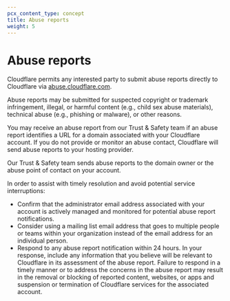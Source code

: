 ```yaml
---
pcx_content_type: concept
title: Abuse reports
weight: 5
---
```


# Abuse reports

Cloudflare permits any interested party to submit abuse reports directly to Cloudflare via [abuse.cloudflare.com](https://abuse.cloudflare.com/). 

Abuse reports may be submitted for suspected copyright or trademark infringement, illegal, or harmful content (e.g., child sex abuse materials), technical abuse (e.g., phishing or malware), or other reasons. 

You may receive an abuse report from our Trust & Safety team if an abuse report identifies a URL for a domain associated with your Cloudflare account. If you do not provide or monitor an abuse contact, Cloudflare will send abuse reports to your hosting provider.

Our Trust & Safety team sends abuse reports to the domain owner or the abuse point of contact on your account.

In order to assist with timely resolution and avoid potential service interruptions:

* Confirm that the administrator email address associated with your account is actively managed and monitored for potential abuse report notifications.
* Consider using a mailing list email address that goes to multiple people or teams within your organization instead of the email address for an individual person.
* Respond to any abuse report notification within 24 hours. In your response, include any information that you believe will be relevant to Cloudflare in its assessment of the abuse report. Failure to respond in a timely manner or to address the concerns in the abuse report may result in the removal or blocking of reported content, websites, or apps and suspension or termination of Cloudflare services for the associated account.


